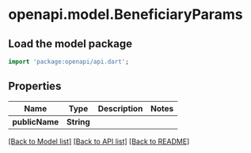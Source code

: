 # openapi.model.BeneficiaryParams

## Load the model package
```dart
import 'package:openapi/api.dart';
```

## Properties
Name | Type | Description | Notes
------------ | ------------- | ------------- | -------------
**publicName** | **String** |  | 

[[Back to Model list]](../README.md#documentation-for-models) [[Back to API list]](../README.md#documentation-for-api-endpoints) [[Back to README]](../README.md)


